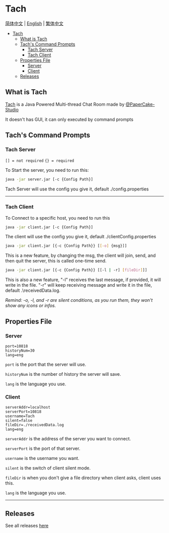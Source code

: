 # Tach

[简体中文](https://github.com/PaperCake-Studio/Tach/blob/main/README_zh.md) | [English](https://github.com/PaperCake-Studio/Tach/blob/main/README.md) | [繁体中文](https://github.com/PaperCake-Studio/Tach/blob/main/README_zht.md)

- [Tach](#tach)
  - [What is Tach](#what-is-tach)
  - [Tach's Command Prompts](#tachs-command-prompts)
    - [Tach Server](#tach-server)
    - [Tach Client](#tach-client)
  - [Properties File](#properties-file)
    - [Server](#server)
    - [Client](#client)
  - [Releases](#releases)

## What is Tach
[Tach](https://github.com/PaperCake-Studio/Tach) is a Java Powered Multi-thread Chat Room made by [@PaperCake-Studio](https://github.com/PaperCake-Studio)

It doesn't has GUI, it can only executed by command prompts

## Tach's Command Prompts
### Tach Server
`[] = not required`
`{} = required`

To Start the server, you need to run this:

```bash
java -jar server.jar [-c {Config Path}]
```

Tach Server will use the config you give it, default ./config.properties

___

### Tach Client
To Connect to a specific host, you need to run this

```bash
java -jar client.jar [-c {Config Path}]
```

The client will use the config you give it, default ./clientConfig.properties


```bash
java -jar client.jar [{-c {Config Path}} [[-o] {msg}]]
```

This is a new feature, by changing the msg, the client will join, send, and then quit the server, this is called one-time send.

```bash
java -jar client.jar [{-c {Config Path}} [[-l | -r] [fileDir]]]
```

This is also a new feature, "-l" receives the last message, if provided, it will write in the file. "-r" will keep receiving message and write it in the file, default .\receivedData.log.

*Remind: -o, -l, and -r are silent conditions, as you run them, they won't show any icons or infos.*


## Properties File
### Server


```properties
port=10818
historyNum=30
lang=eng
```

`port` is the port that the server will use.

`historyNum` is the number of history the server will save.

`lang` is the language you use.

### Client

```properties
serverAddr=localhost
serverPort=10818
username=Tach
silent=false
fileDir=./receivedData.log
lang=eng
```

`serverAddr` is the address of the server you want to connect.

`serverPort` is the port of that server.

`username` is the username you want.

`silent` is the switch of client silent mode.

`fileDir` is when you don't give a file directory when client asks, client uses this.

`lang` is the language you use.

___

## Releases
See all releases [here](https://github.com/PaperCake-Studio/Tach/releases)
